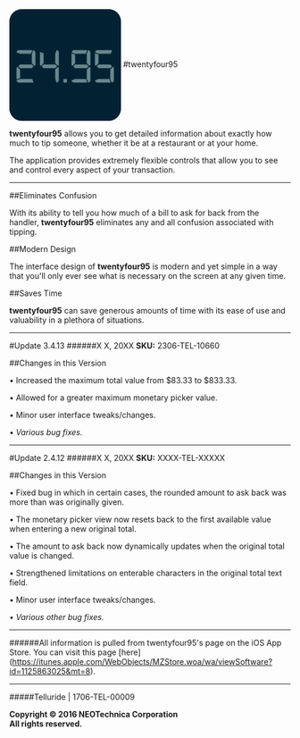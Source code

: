 <img src="Application Icon.png" width="200" height="200" align="center" /> 
#twentyfour95

**twentyfour95** allows you to get detailed information about exactly how much to tip someone, whether it be at a restaurant or at your home. 

The application provides extremely flexible controls that allow you to see and control every aspect of your transaction.

---------------------------------------------------------------------------------------------------------------------

##Eliminates Confusion

With its ability to tell you how much of a bill to ask for back from the handler, **twentyfour95** eliminates any and all confusion associated with tipping.

##Modern Design

The interface design of **twentyfour95** is modern and yet simple in a way that you'll only ever see what is necessary on the screen at any given time. 

##Saves Time

**twentyfour95** can save generous amounts of time with its ease of use and valuability in a plethora of situations.

---------------------------------------------------------------------------------------------------------------------

#Update 3.4.13
######X X, 20XX
**SKU:** 2306-TEL-10660


##Changes in this Version

• Increased the maximum total value from $83.33 to $833.33.

• Allowed for a greater maximum monetary picker value.

• Minor user interface tweaks/changes.

• *Various bug fixes.*

---------------------------------------------------------------------------------------------------------------------

#Update 2.4.12
######X X, 20XX
**SKU:** XXXX-TEL-XXXXX


##Changes in this Version

• Fixed bug in which in certain cases, the rounded amount to ask back was more than was originally given.

• The monetary picker view now resets back to the first available value when entering a new original total.

• The amount to ask back now dynamically updates when the original total value is changed.

• Strengthened limitations on enterable characters in the original total text field.

• Minor user interface tweaks/changes.

• *Various other bug fixes.*

---------------------------------------------------------------------------------------------------------------------

######All information is pulled from twentyfour95's page on the iOS App Store. You can visit this page [here] (https://itunes.apple.com/WebObjects/MZStore.woa/wa/viewSoftware?id=1125863025&mt=8).

---------------------------------------------------------------------------------------------------------------------

#####Telluride | 1706-TEL-00009

**Copyright © 2016 NEOTechnica Corporation  
All rights reserved.**

